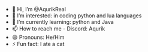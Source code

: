 - 👋 Hi, I’m @AqurikReal
- 👀 I’m interested: in coding python and lua languages
- 🌱 I’m currently learning: python and Java
- 📫 How to reach me - Discord: Aqurik
- 😄 Pronouns: He/Him
- ⚡ Fun fact: I ate a cat
